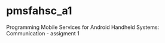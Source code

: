 # pmsfahsc_a1

Programming Mobile Services for Android Handheld Systems: Communication - assigment 1
